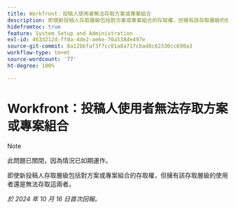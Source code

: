 ```yaml
---
title: Workfront：投稿人使用者無法存取方案或專案組合
description: 即使新投稿人存取層級包括對方案或專案組合的存取權，但擁有該存取層級的使用者還是無法存取這兩者。
hidefromtoc: true
feature: System Setup and Administration
exl-id: 463d212d-ff0a-4de2-ae6e-70a538de497e
source-git-commit: 8a12bbfaf3f7cc01a8a717cbad8c62330cc690a3
workflow-type: tm+mt
source-wordcount: '77'
ht-degree: 100%

---
```


# Workfront：投稿人使用者無法存取方案或專案組合

>[!NOTE]
>
>此問題已關閉，因為情況已如期運作。

即使新投稿人存取層級包括對方案或專案組合的存取權，但擁有該存取層級的使用者還是無法存取這兩者。

_於 2024 年 10 月 16 日首次回報。_
